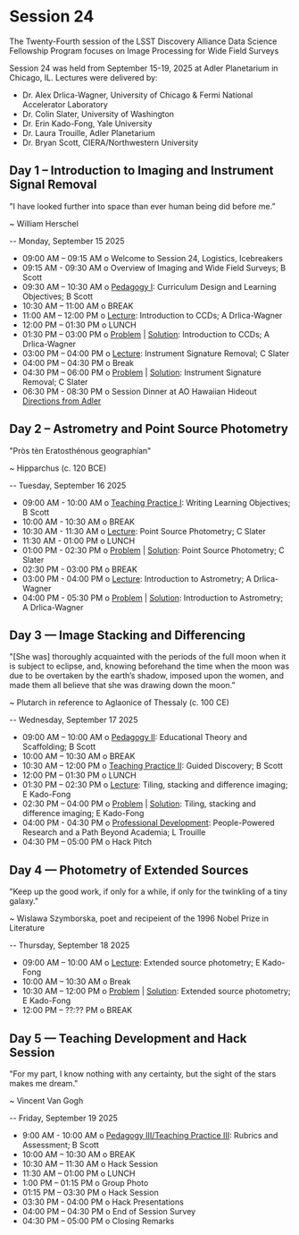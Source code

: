 # Session 24

The Twenty-Fourth session of the LSST Discovery Alliance Data Science Fellowship Program focuses on Image Processing for Wide Field Surveys

Session 24 was held from September 15-19, 2025 at Adler Planetarium in Chicago, IL. Lectures were delivered by:

- Dr. Alex Drlica-Wagner, University of Chicago & Fermi National Accelerator Laboratory 
- Dr. Colin Slater, University of Washington 
- Dr. Erin Kado-Fong, Yale University 
- Dr. Laura Trouille, Adler Planetarium 
- Dr. Bryan Scott, CIERA/Northwestern University  

## Day 1 – Introduction to Imaging and Instrument Signal Removal 

"I have looked further into space than ever human being did before me.”

~ William Herschel 

-- 
Monday, September 15 2025

* 09:00 AM – 09:15 AM o Welcome to Session 24, Logistics, Icebreakers
* 09:15 AM - 09:30 AM o Overview of Imaging and Wide Field Surveys; B Scott
* 09:30 AM – 10:30 AM o [Pedagogy I](Day1/): Curriculum Design and Learning Objectives; B Scott 
* 10:30 AM – 11:00 AM o BREAK
* 11:00 AM – 12:00 PM o [Lecture](Day1/Detectors-DSFP-2025-v1.pdf): Introduction to CCDs; A Drlica-Wagner  
* 12:00 PM – 01:30 PM o LUNCH
* 01:30 PM – 03:00 PM o [Problem](Day1/FunWithCCDs.ipynb) | [Solution](Day1/): Introduction to CCDs; A Drlica-Wagner  
* 03:00 PM – 04:00 PM o [Lecture](Day1/initial_steps_ISR.pdf): Instrument Signature Removal; C Slater 
* 04:00 PM – 04:30 PM o Break
* 04:30 PM – 06:00 PM o [Problem](Day1/ISR_flats.ipynb) | [Solution](Day1/): Instrument Signature Removal; C Slater
* 06:30 PM - 08:30 PM o Session Dinner at AO Hawaiian Hideout [Directions from Adler](https://maps.app.goo.gl/EQ9wtBvwXuBqyvfh9) 

## Day 2 – Astrometry and Point Source Photometry 

"Pròs tèn Eratosthénous geographían"

~ Hipparchus (c. 120 BCE) 


-- 
Tuesday, September 16 2025 

* 09:00 AM - 10:00 AM o [Teaching Practice I](): Writing Learning Objectives; B Scott 
* 10:00 AM - 10:30 AM o BREAK
* 10:30 AM - 11:30 AM o [Lecture](Day2/PSF_photometry.pdf): Point Source Photometry; C Slater
* 11:30 AM - 01:00 PM o LUNCH
* 01:00 PM - 02:30 PM o [Problem](Day2/PSF_photometry.ipynb) | [Solution](): Point Source Photometry; C Slater
* 02:30 PM - 03:00 PM o BREAK 
* 03:00 PM - 04:00 PM o [Lecture](Day2/): Introduction to Astrometry; A Drlica-Wagner
* 04:00 PM - 05:30 PM o [Problem](Day2/FunWithAstrometry.ipynb) | [Solution](Day2/): Introduction to Astrometry; A Drlica-Wagner  


## Day 3 — Image Stacking and Differencing 

"[She was] thoroughly acquainted with the periods of the full moon when it is subject to eclipse, and, knowing beforehand the time when the moon was due to be overtaken by the earth’s shadow, imposed upon the women, and made them all believe that she was drawing down the moon.”

~ Plutarch in reference to Aglaonice of Thessaly (c. 100 CE) 

--
Wednesday, September 17 2025

* 09:00 AM – 10:00 AM o [Pedagogy II](Day3/): Educational Theory and Scaffolding; B Scott 
* 10:00 AM – 10:30 AM o BREAK
* 10:30 AM – 12:00 PM o [Teaching Practice II](Day3/): Guided Discovery; B Scott 
* 12:00 PM – 01:30 PM o LUNCH
* 01:30 PM – 02:30 PM o [Lecture](Day3/): Tiling, stacking and difference imaging; E Kado-Fong
* 02:30 PM – 04:00 PM o [Problem](Day3/) | [Solution](Day3/): Tiling, stacking and difference imaging; E Kado-Fong
* 04:00 PM - 04:30 PM o [Professional Development](Day3/): People-Powered Research and a Path Beyond Academia; L Trouille 
* 04:30 PM – 05:00 PM o Hack Pitch

## Day 4 — Photometry of Extended Sources 

"Keep up the good work, if only for a while, if only for the twinkling of a tiny galaxy."

~ Wislawa Szymborska, poet and recipeient of the 1996 Nobel Prize in Literature 

-- 
Thursday, September 18 2025

* 09:00 AM – 10:00 AM o [Lecture](Day4/): Extended source photometry; E Kado-Fong
* 10:00 AM – 10:30 AM o Break
* 10:30 AM – 12:00 PM o [Problem](Day4/) | [Solution](Day4/): Extended source photometry; E Kado-Fong
* 12:00 PM – ??:?? PM o BREAK

## Day 5 — Teaching Development and Hack Session

"For my part, I know nothing with any certainty, but the sight of the stars makes me dream."

~ Vincent Van Gogh

-- 
Friday, September 19 2025 

* 9:00 AM - 10:00 AM o [Pedagogy III/Teaching Practice III](Day5/): Rubrics and Assessment; B Scott
* 10:00 AM – 10:30 AM o BREAK
* 10:30 AM – 11:30 AM o Hack Session 
* 11:30 AM – 01:00 PM o LUNCH
* 1:00 PM – 01:15 PM o Group Photo
* 01:15 PM – 03:30 PM o Hack Session 
* 03:30 PM - 04:00 PM o Hack Presentations
* 04:00 PM – 04:30 PM o End of Session Survey 
* 04:30 PM – 05:00 PM o Closing Remarks
